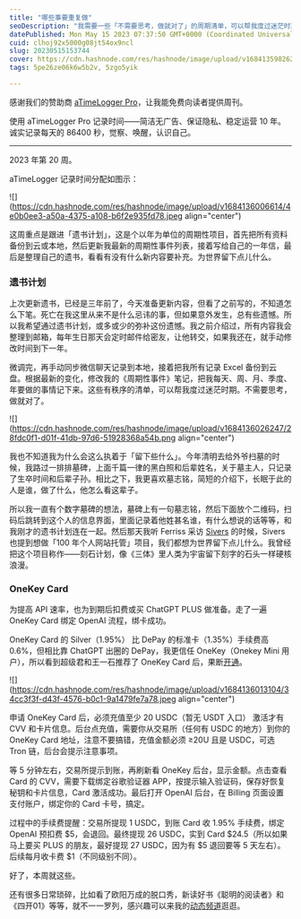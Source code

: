 ```yaml
---
title: "哪些事要重复做"
seoDescription: "我需要一些「不需要思考，做就对了」的周期清单，可以帮我度过迷茫时期。"
datePublished: Mon May 15 2023 07:37:50 GMT+0000 (Coordinated Universal Time)
cuid: clhoj92x5000g08jt54ox9ncl
slug: 20230515153744
cover: https://cdn.hashnode.com/res/hashnode/image/upload/v1684135982626/c4ee9cb8-b88d-4586-9081-9e81f21879e3.jpeg
tags: 5pe26ze06k6w5b2v, 5zgo5yik

---
```


感谢我们的赞助商 [aTimeLogger Pro](https://atimelogger.pro/)，让我能免费向读者提供周刊。

使用 aTimeLogger Pro 记录时间——简洁无广告、保证隐私、稳定运营 10 年。诚实记录每天的 86400 秒，觉察、唤醒，认识自己。

---

2023 年第 20 周。

aTimeLogger 记录时间分配如图示：

![](https://cdn.hashnode.com/res/hashnode/image/upload/v1684136006614/4e0b0ee3-a50a-4375-a108-b6f2e935fd78.jpeg align="center")

这周重点是跟进「遗书计划」，这是个以年为单位的周期性项目，首先把所有资料备份到云或本地，然后更新我最新的周期性事件列表，接着写给自己的一年信，最后是整理自己的遗书，看看有没有什么新内容要补充。为世界留下点儿什么。

### 遗书计划

上次更新遗书，已经是三年前了，今天准备更新内容，但看了之前写的，不知道怎么下笔。死亡在我这里从来不是什么忌讳的事，但如果意外发生，总有些遗憾。所以我希望通过遗书计划，或多或少的弥补这份遗憾。我之前介绍过，所有内容我会整理到邮箱，每年生日那天会定时邮件给密友，让他转交，如果我还在，就手动修改时间到下一年。

微调完，再手动同步微信聊天记录到本地，接着把我所有记录 Excel 备份到云盘。根据最新的变化，修改我的《周期性事件》笔记，把我每天、周、月、季度、年要做的事情记下来。这些有秩序的清单，可以帮我度过迷茫时期。不需要思考，做就对了。

![](https://cdn.hashnode.com/res/hashnode/image/upload/v1684136026247/28fdc0f1-d01f-41db-97d6-51928368a54b.png align="center")

我也不知道我为什么会这么执着于「留下些什么」。今年清明去给外爷扫墓的时候，我路过一排排墓碑，上面千篇一律的黑白照和后辈姓名，关于墓主人，只记录了生卒时间和后辈子孙。相比之下，我更喜欢墓志铭，简短的介绍下，长眠于此的人是谁，做了什么，他怎么看这辈子。

所以我一直有个数字墓碑的想法，墓碑上有一句墓志铭，然后下面放个二维码，扫码后跳转到这个人的信息界面，里面记录着他姓甚名谁，有什么想说的话等等，和我刚才的遗书计划连在一起。然后那天我听 Ferriss 采访 [Sivers](https://tim.blog/2023/04/21/derek-sivers/) 的时候，Sivers 也提到想做「100 年个人网站托管」项目，我们都想为世界留下点儿什么。我曾经把这个项目称作——刻石计划，像《三体》里人类为宇宙留下刻字的石头一样硬核浪漫。

### OneKey Card

为提高 API 速率，也为到期后扣费或买 ChatGPT PLUS 做准备。走了一遍 OneKey Card 绑定 OpenAI 流程，绑卡成功。

OneKey Card 的 Silver（1.95%） 比 DePay 的标准卡（1.35%）手续费高 0.6%，但相比靠 ChatGPT 出圈的 DePay，我更信任 OneKey（Onekey Mini 用户），所以看到超级君和王一石推荐了 OneKey Card 后，果断[开通](https://card.onekey.so/?i=SPOWBM)。

![](https://cdn.hashnode.com/res/hashnode/image/upload/v1684136013104/34cc3f3f-d43f-4576-b0c1-9a1479fe7a78.jpeg align="center")

申请 OneKey Card 后，必须充值至少 20 USDC（暂无 USDT 入口） 激活才有 CVV 和卡片信息。后台点充值，需要你从交易所（任何有 USDC 的地方）到你的 OneKey Card 地址，注意不要搞错，充值金额必须 ≥20U 且是 USDC，可选 Tron 链，后台会提示注意事项。

等 5 分钟左右，交易所提示到账，再刷新看 OneKey 后台，显示金额。点击查看 Card 的 CVV，需要下载绑定谷歌验证器 APP，按提示输入验证码，保存好恢复秘钥和卡片信息，Card 激活成功。最后打开 OpenAI 后台，在 Billing 页面设置支付账户，绑定你的 Card 卡号，搞定。

过程中的手续费提醒：交易所提现 1 USDC，到账 Card 收 1.95% 手续费，绑定 OpenAI 预扣费 $5，会退回。最终提现 26 USDC，实到 Card $24.5（所以如果马上要买 PLUS 的朋友，最好提现 27 USDC，因为有 $5 退回要等 5 天左右）。后续每月收卡费 $1（不同级别不同）。

好了，本周就这些。

还有很多日常琐碎，比如看了欧阳万成的脱口秀，新读好书《聪明的阅读者》和《四开01》等等，就不一一罗列，感兴趣可以来我的[动态频道](https://mp.weixin.qq.com/s?__biz=MzI3MzU5MDA1OQ==&mid=2247487599&idx=1&sn=1a4514e55dd0c84723eda32d23c5d9c3&chksm=eb21a22bdc562b3dba995cc9f972471e0d1a16fdecc10655c8479f4603f2aeee216a5e3f4a0f#rd)逛逛。